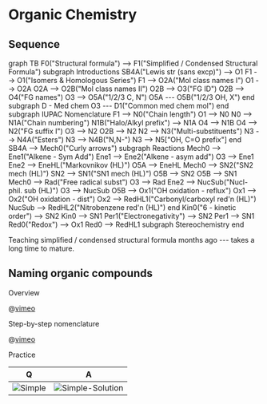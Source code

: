 # Organic Chemistry

## Sequence

<mermaid>
graph TB
	F0("Structural formula") --> F1("Simplified / Condensed Structural Formula")
	subgraph Introductions
		SB4A("Lewis str (sans excp)") --> O1
		F1 --> O1("Isomers & Homologous Series")
		F1 --> O2A("Mol class names I")
		O1 --> O2A
		O2A --> O2B("Mol class names II")
		O2B --> O3("FG ID")
		O2B --> O4("FG names")
		O3 --> O5A("1/2/3 C, N")
		O5A --- O5B("1/2/3 OH, X")
	end
	subgraph D - Med chem
		O3 --- D1("Common med chem mol")
	end
	subgraph IUPAC Nomenclature
		F1 --> N0("Chain length")
		O1 --> N0
		N0 --> N1A("Chain numbering")
		N1B("Halo/Alkyl prefix") --> N1A
		O4 --> N1B
		O4 --> N2("FG suffix I")
		O3 --> N2
		O2B --> N2
		N2 --> N3("Multi-substituents")
		N3 --> N4A("Esters")
		N3 --> N4B("N,N-")
		N3 --> N5["OH, C=O prefix"]
	end
	SB4A --> Mech0("Curly arrows")
	subgraph Reactions
		Mech0 --> Ene1("Alkene - Sym Add")
		Ene1 --> Ene2("Alkene - asym add")
		O3 --> Ene1
		Ene2 --> EneHL("Markovnikov (HL)")
		O5A --> EneHL
		Mech0 --> SN2("SN2 mech (HL)")
		SN2 --> SN1("SN1 mech (HL)")
		O5B --> SN2
		O5B --> SN1
		Mech0 --> Rad("Free radical subst")
		O3 --> Rad
		Ene2 --> NucSub("Nucl-phil. sub (HL)")
		O3 --> NucSub
		O5B --> Ox1("OH oxidation - reflux")
		Ox1 --> Ox2("OH oxidation - dist")
		Ox2 --> RedHL1("Carbonyl/carboxyl red'n (HL)")
		NucSub --> RedHL2("Nitrobenzene red'n (HL)")
	end
	Kin0("6 - kinetic order") --> SN2
	Kin0 --> SN1
	Per1("Electronegativity") --> SN2
	Per1 --> SN1
	Red0("Redox") --> Ox1
	Red0 --> RedHL1
	subgraph Stereochemistry
	end
</mermaid>

Teaching simplified / condensed structural formula months ago --- takes a long time to mature.

## Naming organic compounds

Overview

@[vimeo](240626450)

Step-by-step nomenclature

@[vimeo](240692544)

Practice

|                              Q                              |                                  A                                   |
|:-----------------------------------------------------------:|:--------------------------------------------------------------------:|
| ![Simple](/image/practice/10-nomenclature_practice_1_Q.png) | ![Simple-Solution](/image/practice/10-nomenclature_practice_1_A.png) |

<Subsubtopic id='10.1.NoS1' type='Nature of Science' content='Serendipity and scientific discoveries—PTFE and superglue. (1.4)' />
<Subsubtopic id='10.1.NoS2' type='Nature of Science' content='Ethical implications—drugs, additives and pesticides can have harmful effects on both people and the environment. (4.5)' />
<Subsubtopic id='10.1.U1' type='Understandings' content='A homologous series is a series of compounds of the same family, with the • same general formula, which differ from each other by a common structural.' />
<Subsubtopic id='10.1.U2' type='Understandings' content='Structural formulas can be represented in full and condensed format.' />
<Subsubtopic id='10.1.U3' type='Understandings' content='Structural isomers are compounds with the same molecular formula but different arrangements of atoms.' />
<Subsubtopic id='10.1.U4' type='Understandings' content='Functional groups are the reactive parts of molecules.' />
<Subsubtopic id='10.1.U5' type='Understandings' content='Saturated compounds contain single bonds only and unsaturated compounds contain double or triple bonds.' />
<Subsubtopic id='10.1.U6' type='Understandings' content='Benzene is an aromatic, unsaturated hydrocarbon.' />
<Subsubtopic id='10.1.AS1' type='Applications and skills' content='Explanation of the trends in boiling points of members of a homologous series.' />
<Subsubtopic id='10.1.AS2' type='Applications and skills' content='Distinction between empirical, molecular and structural formulas.' />
<Subsubtopic id='10.1.AS3' type='Applications and skills' content='Identification of different classes: alkanes, alkenes, alkynes, halogenoalkanes, alcohols, ethers, aldehydes, ketones, esters, carboxylic acids, amines, amides, nitriles and arenes.' />
<Subsubtopic id='10.1.AS4' type='Applications and skills' content='Identification of typical functional groups in molecules eg phenyl, hydroxyl, carbonyl, carboxyl, carboxamide, aldehyde, ester, ether, amine, nitrile, alkyl, alkenyl and alkynyl.' />
<Subsubtopic id='10.1.AS5' type='Applications and skills' content='Construction of 3-D models (real or virtual) of organic molecules.' />
<Subsubtopic id='10.1.AS6' type='Applications and skills' content='Application of IUPAC rules in the nomenclature of straight-chain and branched - chain isomers.' />
<Subsubtopic id='10.1.AS7' type='Applications and skills' content='Identification of primary, secondary and tertiary carbon atoms in halogenoalkanes and alcohols and primary, secondary and tertiary nitrogen atoms in amines.' />
<Subsubtopic id='10.1.AS8' type='Applications and skills' content='Discussion of the structure of benzene using physical and chemical evidence.' />
<Subsubtopic id='10.1.G1' type='Guidance' content='Skeletal formulas should be discussed in the course.' />
<Subsubtopic id='10.1.G2' type='Guidance' content='The general formulas (eg CnH2n+2) of alkanes, alkenes, alkynes, ketones, alcohols, aldehydes and carboxylic acids should be known.' />
<Subsubtopic id='10.1.G3' type='Guidance' content='The distinction between class names and functional group names needs to be made. Eg for OH, hydroxyl is the functional group whereas alcohol is the class name.' />
<Subsubtopic id='10.1.G4' type='Guidance' content='The following nomenclature should be covered: i. non-cyclic alkanes and halogenoalkanes up to halohexanes. ii. alkenes up to hexene and alkynes up to hexyne. iii. compounds up to six carbon atoms (in the basic chain for nomenclature purposes) containing only one of the classes of functional groups: alcohols, ethers, aldehydes, halogenoalkanes, ketones, esters and carboxylic acids.' />
<Subsubtopic id='10.1.IM1' type='International-mindedness' content='A small proportion of nations have control over the world’s oil resources. The interdependence of the countries that are net importers and those that are net exporters is an important factor in shaping global policies and economic developments.' />
<Subsubtopic id='10.1.IM2' type='International-mindedness' content='The octane rating (octane number) can be described as a standard measure of the performance of the fuel used in cars and aircraft. Octane ratings often vary quite widely regionally throughout the globe, and are complicated by the fact that different countries use different means of expressing the values.' />
<Subsubtopic id='10.1.ToK1' type='Theory of Knowledge' content='The label “organic chemistry” originates from a misconception that a vital force was needed to explain the chemistry of life. Can you think of examples where vocabulary has developed from similar misunderstandings? Can and should language ever be controlled to eliminate such problems?' />
<Subsubtopic id='10.1.ToK2' type='Theory of Knowledge' content='Kekulé claimed that the inspiration for the cyclic structure of benzene came from a dream. What role do the less analytical ways of knowledge play in the acquisition of scientific knowledge?' />
<Subsubtopic id='10.1.Uz1' type='Utilization' content='Fractional distillation makes great use of many petrochemicals.' />
<Subsubtopic id='10.1.Uz2' type='Utilization' content='Dyes, pesticides, herbicides, explosives, soap, cosmetics, synthetic scents and flavourings.' />
<Subsubtopic id='10.1.Aims1' type='Aims' content='Aim 6: Either use model kits or suitable computer-generated molecular graphics programmes to construct three-dimensional models of a wide range of organic molecules.' />
<Subsubtopic id='10.1.Aims2' type='Aims' content='Aim 6: Experiments could include distillation to separate liquids or the use of a rotary evaporator to remove a solvent from a mixture.' />
<Subsubtopic id='10.1.Aims3' type='Aims' content='Aim 8: There are consequences in using fossil fuels as our main source of energy. Many products can be obtained from fossil fuels due to the inherently rich chemistry of carbon. This raises some fundamental questions—are fossil fuels too valuable to burn and how do they affect the environment? Who should be responsible for making decisions in this regard?' />
<Subsubtopic id='10.1.Aims4' type='Aims' content='Aim 8: Discuss the use of alcohols and biofuels as fuel alternatives to petrol (gasoline) and diesel.' />
<Subsubtopic id='10.2.NoS' type='Nature of Science' content='Use of data—much of the progress that has been made to date in the developments and applications of scientific research can be mapped back to key organic chemical reactions involving functional group interconversions. (3.1)' />
<Subsubtopic id='10.2.U1' type='Understandings' content='Alkanes have low reactivity and undergo free-radical substitution reactions.' />
<Subsubtopic id='10.2.U2' type='Understandings' content='Alkenes are more reactive than alkanes and undergo addition reactions. Bromine water can be used to distinguish between alkenes and alkanes.' />
<Subsubtopic id='10.2.U3' type='Understandings' content='Alcohols undergo nucleophilic substitution reactions with acids (also called esterification or condensation) and some undergo oxidation reactions.' />
<Subsubtopic id='10.2.U4' type='Understandings' content='Halogenoalkanes are more reactive than alkanes. They can undergo (nucleophilic) substitution reactions. A nucleophile is an electron-rich species containing a lone pair that it donates to an electron-deficient carbon.' />
<Subsubtopic id='10.2.U5' type='Understandings' content='Addition polymers consist of a wide range of monomers and form the basis of the plastics industry.' />
<Subsubtopic id='10.2.U6' type='Understandings' content='Benzene does not readily undergo addition reactions but does undergo electrophilic substitution reactions.' />
<Subsubtopic id='10.2.AS1' type='Applications and skills' content='Alkanes: Writing equations for the complete and incomplete combustion of hydrocarbons.' />
<Subsubtopic id='10.2.AS2' type='Applications and skills' content='Alkanes: Explanation of the reaction of methane and ethane with halogens in terms of a free-radical substitution mechanism involving photochemical homolytic fission.' />
<Subsubtopic id='10.2.AS3' type='Applications and skills' content='Alkenes: Writing equations for the reactions of alkenes with hydrogen and halogens and of symmetrical alkenes with hydrogen halides and water.' />
<Subsubtopic id='10.2.AS4' type='Applications and skills' content='Alkenes: Outline of the addition polymerization of alkenes.' />
<Subsubtopic id='10.2.AS5' type='Applications and skills' content='Alkenes: Relationship between the structure of the monomer to the polymer and repeating unit.' />
<Subsubtopic id='10.2.AS6' type='Applications and skills' content='Alcohols: Writing equations for the complete combustion of alcohols.' />
<Subsubtopic id='10.2.AS7' type='Applications and skills' content='Alcohols: Writing equations for the oxidation reactions of primary and secondary alcohols (using acidified potassium dichromate(VI) or potassium manganate(VII) as oxidizing agents). Explanation of distillation and reflux in the isolation of the aldehyde and carboxylic acid products.' />
<Subsubtopic id='10.2.AS8' type='Applications and skills' content='Alcohols: Writing the equation for the condensation reaction of an alcohol with a carboxylic acid, in the presence of a catalyst (eg concentrated sulfuric acid) to form an ester.' />
<Subsubtopic id='10.2.AS9' type='Applications and skills' content='Halogenoalkanes: Writing the equation for the substitution reactions of halogenoalkanes with aqueous sodium hydroxide.' />
<Subsubtopic id='10.2.G1' type='Guidance' content='Reference should be made to initiation, propagation and termination steps in free-radical substitution reactions. Free radicals should be represented by a single dot.' />
<Subsubtopic id='10.2.G2' type='Guidance' content='The mechanisms of SN1 and SN2 and electrophilic substitution reactions are not required.' />
<Subsubtopic id='10.2.IM1' type='International-mindedness' content='Methane is a greenhouse gas, and its release from ruminants in countries such as Brazil, Uruguay, Argentina and New Zealand contributes significantly to total greenhouse gas emissions. Landfills are also a source of methane, and technologies are developing in some countries to capture the gas as a source of energy for electricity and heat generation.' />
<Subsubtopic id='10.2.IM2' type='International-mindedness' content='Alcohol misuse is a growing problem in many countries and can have an impact on their economies and social structures.' />
<Subsubtopic id='10.2.Uz1' type='Utilization' content='Alkane usage as fuels.' />
<Subsubtopic id='10.2.Uz2' type='Utilization' content='The role of ethene in fruit ripening.' />
<Subsubtopic id='10.2.Uz3' type='Utilization' content='Alcohols, usage as fuel additives.' />
<Subsubtopic id='10.2.Uz4' type='Utilization' content='Alcohols, role in the breathalyser.' />
<Subsubtopic id='10.2.Uz5' type='Utilization' content='Esters, varied uses—perfumes, food flavourings, solvents, nitroglycerin, biofuels and painkillers.' />
<Subsubtopic id='10.2.Aims1' type='Aims' content='Aim 6: Experiments could include distinguishing between alkanes and alkenes, preparing soap and the use of gravity filtration, filtration under vacuum (using a Buchner flask), purification including recrystallization, reflux and distillation, melting point determination and extraction.' />
<Subsubtopic id='10.2.Aims2' type='Aims' content='Aim 8: Discuss the significance of the hydrogenation of alkenes in the food production including trans-fats as by-products.' />
<Subsubtopic id='20.1.NoS1' type='Nature of Science' content='Looking for trends and discrepancies—by understanding different types of organic reactions and their mechanisms, it is possible to synthesize new compounds with novel properties which can then be used in several applications. Organic reaction types fall into a number of different categories. (3.1)' />
<Subsubtopic id='20.1.NoS2' type='Nature of Science' content='Collaboration and ethical implications—scientists have collaborated to work on investigating the synthesis of new pathways and have considered the ethical and environmental implications of adopting green chemistry. (4.1, 4.5)' />
<Subsubtopic id='20.1.U1' type='Understandings' content='Nucleophilic Substitution Reactions: SN1 represents a nucleophilic unimolecular substitution reaction and SN2 represents a nucleophilic bimolecular substitution reaction. SN1 involves a carbocation intermediate. SN2 involves a concerted reaction with a transition state.' />
<Subsubtopic id='20.1.U2' type='Understandings' content='Nucleophilic Substitution Reactions: For tertiary halogenoalkanes the predominant mechanism is SN1 and for primary halogenoalkanes it is SN2. Both mechanisms occur for secondary halogenoalkanes.' />
<Subsubtopic id='20.1.U3' type='Understandings' content='Nucleophilic Substitution Reactions: The rate determining step (slow step) in an SN1 reaction depends only on the concentration of the halogenoalkane, rate = k[halogenoalkane]. For SN2, rate = k[halogenoalkane [nucleophile]. SN2 is stereospecific with an inversion of configuration at the carbon.' />
<Subsubtopic id='20.1.U4' type='Understandings' content='Nucleophilic Substitution Reactions: SN2 reactions are best conducted using aprotic, non-polar solvents and SN1 reactions are best conducted using protic, polar solvents.' />
<Subsubtopic id='20.1.U5' type='Understandings' content='Electrophilic Addition Reactions: An electrophile is an electron-deficient species that can accept electron pairs from a nucleophile. Electrophiles are Lewis acids.' />
<Subsubtopic id='20.1.U6' type='Understandings' content='Electrophilic Addition Reactions: Markovnikov’s rule can be applied to predict the major product in electrophilic addition reactions of unsymmetrical alkenes with hydrogen halides and interhalogens. The formation of the major product can be explained in terms of the relative stability of possible carbocations in the reaction mechanism.' />
<Subsubtopic id='20.1.U7' type='Understandings' content='Electrophilic Substitution Reactions: Benzene is the simplest aromatic hydrocarbon compound (or arene) and has a delocalized structure of π bonds around its ring. Each carbon to carbon bond has a bond order of 1.5. Benzene is susceptible to attack by electrophiles.' />
<Subsubtopic id='20.1.U8' type='Understandings' content='Reduction Reactions: Carboxylic acids can be reduced to primary alcohols (via the aldehyde). Ketones can be reduced to secondary alcohols. Typical reducing agents are lithium aluminium hydride (used to reduce carboxylic acids) and sodium borohydride' />
<Subsubtopic id='20.1.AS1' type='Applications and skills' content='Nucleophilic Substitution Reactions: Explanation of why hydroxide is a better nucleophile than water' />
<Subsubtopic id='20.1.AS2' type='Applications and skills' content='Nucleophilic Substitution Reactions: Deduction of the mechanism of the nucleophilic substitution reactions of halogenoalkanes with aqueous sodium hydroxide in terms of SN1 and SN2 mechanisms. Explanation of how the rate depends on the identity of the halogen (ie the leaving group), whether the halogenoalkane is primary, secondary or tertiary and the choice of solvent.' />
<Subsubtopic id='20.1.AS3' type='Applications and skills' content='Nucleophilic Substitution Reactions: Outline of the difference between protic and aprotic solvents.' />
<Subsubtopic id='20.1.AS4' type='Applications and skills' content='Electrophilic Addition Reactions: Deduction of the mechanism of the electrophilic addition reactions of alkenes with halogens/interhalogens and hydrogen halides.' />
<Subsubtopic id='20.1.AS5' type='Applications and skills' content='Electrophilic Substitution Reactions: Deduction of the mechanism of the nitration (electrophilic substitution) reaction of benzene (using a mixture of concentrated nitric acid and sulfuric acid).' />
<Subsubtopic id='20.1.AS6' type='Applications and skills' content='Reduction Reactions: Writing reduction reactions of carbonyl containing compounds: aldehydes and ketones to primary and secondary alcohols and carboxylic acids to aldehydes, using suitable reducing agents.' />
<Subsubtopic id='20.1.AS7' type='Applications and skills' content='Reduction Reactions: Conversion of nitrobenzene to phenylamine via a two-stage reaction' />
<Subsubtopic id='20.1.G1' type='Guidance' content='Reference should be made to heterolytic fission for SN1 reactions.' />
<Subsubtopic id='20.1.G2' type='Guidance' content='The difference between homolytic and heterolytic fission should be understood' />
<Subsubtopic id='20.1.G3' type='Guidance' content='The difference between curly arrows and fish-hooks in reaction mechanisms should be emphasized.' />
<Subsubtopic id='20.1.G4' type='Guidance' content='Use of partial charges (δ+ and δ-) and wedge-dash three-dimensional representations (using tapered bonds as shown below) should be encouraged where appropriate in explaining reaction mechanisms' />
<Subsubtopic id='20.1.G5' type='Guidance' content='Typical conditions and reagents of all reactions should be known (eg catalysts, reducing agents, reflux etc.). However, more precise details such as specific temperatures need not be included.' />
<Subsubtopic id='20.1.IM1' type='International-mindedness' content='What role does green and sustainable chemistry, in relation to organic chemistry, play in a global context?' />
<Subsubtopic id='20.1.Uz1' type='Utilization' content='Organic synthesis plays a vital role in drug design and drug uptake in medicine and biochemistry.' />
<Subsubtopic id='20.1.Uz2' type='Utilization' content='Nutrition, food science and biotechnology also are underpinned by organic chemistry.' />
<Subsubtopic id='20.1.Aims1' type='Aims' content='Aim 6: Three-dimensional visualization of organic compounds using molecular models could be covered.' />
<Subsubtopic id='20.1.Aims2' type='Aims' content='Aim 6: A range of experiments of organic synthetic reactions exploring various types of reactions and functional group interconversions could be done. Core techniques of organic chemistry could include reflux, distillation, filtration, purification (including chromatographic techniques), separations and extractions.' />
<Subsubtopic id='20.1.Aims3' type='Aims' content='Aim 6: Synthesis (or reaction) in the laboratory of an example of a widely used drug or medicine (eg aspirin) or a household product (eg fading of tomato ketchup—electrophilic addition reaction of bromine).' />
<Subsubtopic id='20.2.NoS' type='Nature of Science' content='Scientific method—in synthetic design, the thinking process of the organic chemist is one which invokes retro-synthesis and the ability to think in a reverse-like manner. (1.3)' />
<Subsubtopic id='20.2.U1' type='Understandings' content='The synthesis of an organic compound stems from a readily available starting material via a series of discrete steps. Functional group interconversions are the basis of such synthetic routes.' />
<Subsubtopic id='20.2.U2' type='Understandings' content='Retro-synthesis of organic compounds.' />
<Subsubtopic id='20.2.AS1' type='Applications and skills' content='Deduction of multi-step synthetic routes given starting reagents and the product(s).' />
<Subsubtopic id='20.2.G1' type='Guidance' content='Conversions with more than four stages will not be assessed in synthetic routes.' />
<Subsubtopic id='20.2.G2' type='Guidance' content='Reaction types can cover any of the reactions covered in topic 10 and sub-topic 20.1.' />
<Subsubtopic id='20.2.IM1' type='International-mindedness' content='How important are natural products to developing countries? Explore some specific examples of natural products available in developing countries which are important to the developed world.' />
<Subsubtopic id='20.2.ToK1' type='Theory of Knowledge' content='A retro-synthetic approach is often used in the design of synthetic routes. What are the roles of imagination, intuition and reasoning in finding solutions to practical problems?' />
<Subsubtopic id='20.2.Uz1' type='Utilization' content='Natural products are compounds isolated from natural sources and include taxol, mescaline and capsaicin.' />
<Subsubtopic id='20.2.Aims1' type='Aims' content='Aim 6: Multiple stage organic synthetic route series of experiments (up to a maximum of four stages).' />
<Subsubtopic id='20.3.NoS' type='Nature of Science' content='Transdisciplinary—the three-dimensional shape of an organic molecule is the foundation pillar of its structure and often its properties. Much of the human body is chiral. (4.1)' />
<Subsubtopic id='20.3.U1' type='Understandings' content='Stereoisomers are subdivided into two classes—conformational isomers, which interconvert by rotation about a σ bond and configurational isomers that interconvert only by breaking and reforming a bond.Configurational isomers are further subdivided into cis-trans and E/Z isomers and optical isomers.' />
<Subsubtopic id='20.3.U2' type='Understandings' content='Cis-trans isomers can occur in alkenes or cycloalkanes (or heteroanalogues) and differ in the positions of atoms (or groups) relative to a reference plane. According to IUPAC, E/Z isomers refer to alkenes of the form R1R2C=CR3R4 (R1 ≠ R2, R3 ≠ R4) where neither R1 nor R2 need be different from R3 or R4.' />
<Subsubtopic id='20.3.U3' type='Understandings' content='A chiral carbon is a carbon joined to four different atoms or groups' />
<Subsubtopic id='20.3.U4' type='Understandings' content='An optically active compound can rotate the plane of polarized light as it passes through a solution of the compound. Optical isomers are enantiomers. Enantiomers are non-superimposeable mirror images of each other. Diastereomers are not mirror images of each other.' />
<Subsubtopic id='20.3.U5' type='Understandings' content='A racemic mixture (or racemate) is a mixture of two enantiomers in equal amounts and is optically inactive.' />
<Subsubtopic id='20.3.AS1' type='Applications and skills' content='Construction of 3-D models (real or virtual) of a wide range of stereoisomers.' />
<Subsubtopic id='20.3.AS2' type='Applications and skills' content='Explanation of stereoisomerism in non-cyclic alkenes and C3 and C4 cycloalkanes.' />
<Subsubtopic id='20.3.AS3' type='Applications and skills' content='Have drugs and medicines in some countries been sold and administered as racemates instead of as the desired enantiomer with the associated therapeutic activity? Can you think of any drugs or medicines which may serve as good case studies for this?' />
<Subsubtopic id='20.3.AS4' type='Applications and skills' content='Description and explanation of optical isomers in simple organic molecules.' />
<Subsubtopic id='20.3.AS5' type='Applications and skills' content='Distinction between optical isomers using a polarimeter.' />
<Subsubtopic id='20.3.G1' type='Guidance' content='The term geometric isomers as recommended by IUPAC is now obsolete and cis-trans isomers and E/Z isomers should be encouraged in the teaching programme.' />
<Subsubtopic id='20.3.G2' type='Guidance' content='In the E/Z system, the group of highest Cahn–Ingold–Prelog priority attached to one of the terminal doubly bonded atoms of the alkene (ie R1 or R2) is compared with the group of highest precedence attached to the other (ie R3 or R4). The stereoisomer is Z if the groups lie on the same side of a reference plane passing through the double bond and perpendicular to the plane containing the bonds linking the groups to the double-bonded atoms; the other stereoisomer is designated as E.' />
<Subsubtopic id='20.3.G3' type='Guidance' content='Wedge-dash type representations involving tapered bonds should be used for representations of optical isomers.' />
<Subsubtopic id='20.3.IM1' type='International-mindedness' content='Have drugs and medicines in some countries been sold and administered as racemates instead of as the desired enantiomer with the associated therapeutic activity? Can you think of any drugs or medicines which may serve as good case studies for this?' />
<Subsubtopic id='20.3.ToK1' type='Theory of Knowledge' content='The existence of optical isomers provide indirect evidence for a tetrahedrally bonded carbon atom. Which ways of knowing allow us to connect indirect evidence to our theories?' />
<Subsubtopic id='20.3.ToK2' type='Theory of Knowledge' content='Stereoisomerism can be investigated by physical and computer models. What is the role of such models in other areas of knowledge?' />
<Subsubtopic id='20.3.ToK3' type='Theory of Knowledge' content='One of the challenges for the scientist and the artist is to represent the three-dimensional world in two dimensions. What are the similarities and differences in the two approaches? What is the role of the different ways of knowing in the two approaches?' />
<Subsubtopic id='20.3.Uz1' type='Utilization' content='Many of the drugs derived from natural sources are chiral and include nicotine, dopamine, thyroxine and naproxen.' />
<Subsubtopic id='20.3.Uz2' type='Utilization' content='The role of stereochemistry is vision science and food science.' />
<Subsubtopic id='20.3.Uz3' type='Utilization' content='In many perfumes, stereochemistry often can be deemed more important than chemical composition.' />
<Subsubtopic id='20.3.Aims1' type='Aims' content='Aim 6: Experiments could include the synthesis and characterization of an enantiomer (eg (-) menthol) or the resolution of a racemic mixture.' />